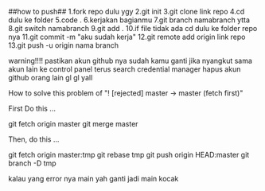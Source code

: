 ##how to push##
1.fork repo dulu ygy
2.git init
3.git clone link repo
4.cd dulu ke folder
5.code .
6.kerjakan bagianmu
7.git branch namabranch ytta
8.git switch namabranch
9.git add .
10.if file tidak ada cd dulu ke folder repo nya
11.git commit -m "aku sudah kerja"
12.git remote add origin link repo
13.git push -u origin nama branch

warning!!!! 
pastikan akun github nya sudah kamu ganti
jika nyangkut sama akun lain ke control panel terus search credential manager hapus akun github orang lain
gl gl yall

How to solve this problem of "! [rejected] master -> master (fetch first)"

First Do this ...

git fetch origin master
git merge  master

Then, do this ...

git fetch origin master:tmp
git rebase tmp
git push origin HEAD:master
git branch -D tmp

kalau yang error nya main yah ganti jadi main kocak
